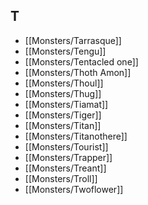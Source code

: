 ## T


- [[Monsters/Tarrasque]]
- [[Monsters/Tengu]]
- [[Monsters/Tentacled one]]
- [[Monsters/Thoth Amon]]
- [[Monsters/Thoul]]
- [[Monsters/Thug]]
- [[Monsters/Tiamat]]
- [[Monsters/Tiger]]
- [[Monsters/Titan]]
- [[Monsters/Titanothere]]
- [[Monsters/Tourist]]
- [[Monsters/Trapper]]
- [[Monsters/Treant]]
- [[Monsters/Troll]]
- [[Monsters/Twoflower]]
